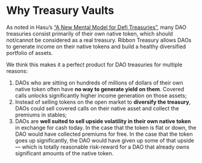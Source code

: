# Why Treasury Vaults

As noted in Hasu’s [“A New Mental Model for Defi Treasuries”](https://uncommoncore.co/a-new-mental-model-for-defi-treasuries/), many DAO treasuries consist primarily of their own native token, which should not/cannot be considered as a real treasury. Ribbon Treasury allows DAOs to generate income on their native tokens and build a healthy diversified portfolio of assets.

We think this makes it a perfect product for DAO treasuries for multiple reasons:

1. DAOs who are sitting on hundreds of millions of dollars of their own native token often have **no way to generate yield on them**. Covered calls unlocks significantly higher income generation on those assets;
2. Instead of selling tokens on the open market to **diversify the treasury**, DAOs could sell covered calls on their native asset and collect the premiums in stables;
3. DAOs are **well suited to sell upside volatility in their own native token** in exchange for cash today. In the case that the token is flat or down, the DAO would have collected premiums for free. In the case that the token goes up significantly, the DAO would have given up some of that upside — which is totally reasonable risk-reward for a DAO that already owns significant amounts of the native token.
